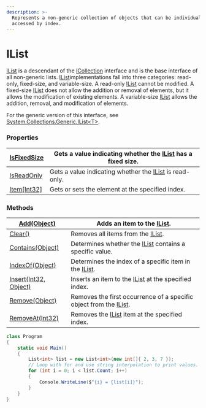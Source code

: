 ```yaml
---
description: >-
  Represents a non-generic collection of objects that can be individually
  accessed by index.
---
```


# IList

&#x20;[IList](https://docs.microsoft.com/en-us/dotnet/api/system.collections.ilist?view=netcore-2.2) is a descendant of the [ICollection](https://docs.microsoft.com/en-us/dotnet/api/system.collections.icollection?view=netcore-2.2) interface and is the base interface of all non-generic lists. [IList](https://docs.microsoft.com/en-us/dotnet/api/system.collections.ilist?view=netcore-2.2)implementations fall into three categories: read-only, fixed-size, and variable-size. A read-only [IList](https://docs.microsoft.com/en-us/dotnet/api/system.collections.ilist?view=netcore-2.2) cannot be modified. A fixed-size [IList](https://docs.microsoft.com/en-us/dotnet/api/system.collections.ilist?view=netcore-2.2) does not allow the addition or removal of elements, but it allows the modification of existing elements. A variable-size [IList](https://docs.microsoft.com/en-us/dotnet/api/system.collections.ilist?view=netcore-2.2) allows the addition, removal, and modification of elements.

For the generic version of this interface, see [System.Collections.Generic.IList\<T>](https://docs.microsoft.com/en-us/dotnet/api/system.collections.generic.ilist-1?view=netcore-2.2).

### Properties  <a href="#properties" id="properties"></a>

| [IsFixedSize](https://docs.microsoft.com/en-us/dotnet/api/system.collections.ilist.isfixedsize?view=netcore-2.2#System\_Collections\_IList\_IsFixedSize)      | Gets a value indicating whether the [IList](https://docs.microsoft.com/en-us/dotnet/api/system.collections.ilist?view=netcore-2.2) has a fixed size. |
| ------------------------------------------------------------------------------------------------------------------------------------------------------------- | ---------------------------------------------------------------------------------------------------------------------------------------------------- |
| [IsReadOnly](https://docs.microsoft.com/en-us/dotnet/api/system.collections.ilist.isreadonly?view=netcore-2.2#System\_Collections\_IList\_IsReadOnly)         | Gets a value indicating whether the [IList](https://docs.microsoft.com/en-us/dotnet/api/system.collections.ilist?view=netcore-2.2) is read-only.     |
| [Item\[Int32\]](https://docs.microsoft.com/en-us/dotnet/api/system.collections.ilist.item?view=netcore-2.2#System\_Collections\_IList\_Item\_System\_Int32\_) | Gets or sets the element at the specified index.                                                                                                     |

### Methods  <a href="#methods" id="methods"></a>

| [Add(Object)](https://docs.microsoft.com/en-us/dotnet/api/system.collections.ilist.add?view=netcore-2.2#System\_Collections\_IList\_Add\_System\_Object\_)                                | Adds an item to the [IList](https://docs.microsoft.com/en-us/dotnet/api/system.collections.ilist?view=netcore-2.2).                                        |
| ----------------------------------------------------------------------------------------------------------------------------------------------------------------------------------------- | ---------------------------------------------------------------------------------------------------------------------------------------------------------- |
| [Clear()](https://docs.microsoft.com/en-us/dotnet/api/system.collections.ilist.clear?view=netcore-2.2#System\_Collections\_IList\_Clear)                                                  | Removes all items from the [IList](https://docs.microsoft.com/en-us/dotnet/api/system.collections.ilist?view=netcore-2.2).                                 |
| [Contains(Object)](https://docs.microsoft.com/en-us/dotnet/api/system.collections.ilist.contains?view=netcore-2.2#System\_Collections\_IList\_Contains\_System\_Object\_)                 | Determines whether the [IList](https://docs.microsoft.com/en-us/dotnet/api/system.collections.ilist?view=netcore-2.2) contains a specific value.           |
| [IndexOf(Object)](https://docs.microsoft.com/en-us/dotnet/api/system.collections.ilist.indexof?view=netcore-2.2#System\_Collections\_IList\_IndexOf\_System\_Object\_)                    | Determines the index of a specific item in the [IList](https://docs.microsoft.com/en-us/dotnet/api/system.collections.ilist?view=netcore-2.2).             |
| [Insert(Int32, Object)](https://docs.microsoft.com/en-us/dotnet/api/system.collections.ilist.insert?view=netcore-2.2#System\_Collections\_IList\_Insert\_System\_Int32\_System\_Object\_) | Inserts an item to the [IList](https://docs.microsoft.com/en-us/dotnet/api/system.collections.ilist?view=netcore-2.2) at the specified index.              |
| [Remove(Object)](https://docs.microsoft.com/en-us/dotnet/api/system.collections.ilist.remove?view=netcore-2.2#System\_Collections\_IList\_Remove\_System\_Object\_)                       | Removes the first occurrence of a specific object from the [IList](https://docs.microsoft.com/en-us/dotnet/api/system.collections.ilist?view=netcore-2.2). |
| [RemoveAt(Int32)](https://docs.microsoft.com/en-us/dotnet/api/system.collections.ilist.removeat?view=netcore-2.2#System\_Collections\_IList\_RemoveAt\_System\_Int32\_)                   | Removes the [IList](https://docs.microsoft.com/en-us/dotnet/api/system.collections.ilist?view=netcore-2.2) item at the specified index.                    |

```csharp
class Program
{
    static void Main()
    {
        List<int> list = new List<int>(new int[]{ 2, 3, 7 });
        // Loop with for and use string interpolation to print values.
        for (int i = 0; i < list.Count; i++)
        {
            Console.WriteLine($"{i} = {list[i]}");
        }
    }
}
```
